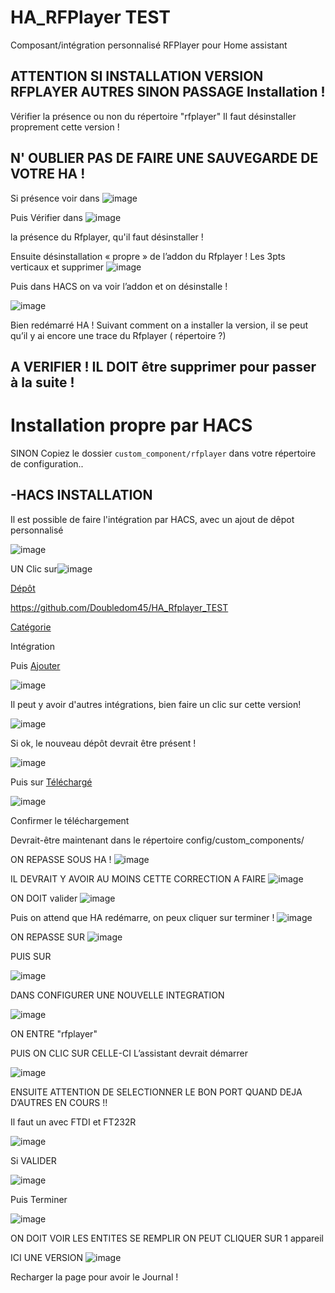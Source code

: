 # HA_RFPlayer TEST

Composant/intégration personnalisé RFPlayer pour Home assistant

## ATTENTION SI INSTALLATION VERSION RFPLAYER AUTRES SINON PASSAGE Installation !
Vérifier la présence ou non du répertoire "rfplayer"
Il faut désinstaller proprement cette version !
## N' OUBLIER PAS DE FAIRE UNE SAUVEGARDE DE VOTRE HA !
Si présence voir dans ![image](https://user-images.githubusercontent.com/97252459/224483549-5ce9f3e0-9eee-4d9f-b7d3-cd8e0eae232e.png)

Puis Vérifier dans ![image](https://user-images.githubusercontent.com/97252459/224483582-366479e1-230b-46ce-a170-0b7bc17d2ddb.png)

la présence du Rfplayer, qu'il faut désinstaller !

Ensuite désinstallation « propre » de l’addon du Rfplayer !
Les 3pts verticaux et supprimer
![image](https://user-images.githubusercontent.com/97252459/224483682-32e5f47d-ece7-4342-ba51-a3415cdb1874.png)

Puis dans HACS on va voir l’addon et on désinstalle !

![image](https://user-images.githubusercontent.com/97252459/224483768-021a619c-b07e-4f73-8058-a861582a01e3.png)

Bien redémarré HA !
Suivant comment on a installer la version, il se peut qu’il y ai encore une trace du Rfplayer ( répertoire ?)

## A VERIFIER ! IL DOIT être supprimer pour passer à la suite !

# Installation propre par HACS

SINON Copiez le dossier `custom_component/rfplayer` dans votre répertoire de configuration..

## -HACS INSTALLATION

Il est possible de faire l'intégration par HACS, avec un ajout de dêpot personnalisé 

![image](https://user-images.githubusercontent.com/97252459/224483977-d47eb6af-28e0-4c1e-9b95-9c0b87a44929.png)

UN Clic sur![image](https://user-images.githubusercontent.com/97252459/224484013-7b0516bf-3434-4a84-a113-1d261938c1aa.png)



[Dépôt]()

https://github.com/Doubledom45/HA_Rfplayer_TEST

[Catégorie]()

Intégration



Puis [Ajouter]()

![image](https://user-images.githubusercontent.com/97252459/224484066-ad997392-e156-4642-9f10-be08922a4479.png)

Il peut y avoir d'autres intégrations, bien faire un clic sur cette version!

![image](https://user-images.githubusercontent.com/97252459/224484124-354486d5-2335-40f7-a1e8-f3c0a2f8144f.png)



Si ok, le nouveau dépôt devrait être présent !

![image](https://user-images.githubusercontent.com/97252459/224484305-efd58ffc-e4b7-44ee-992a-2fd66c1ccc2e.png)


Puis sur [Téléchargé]()

![image](https://user-images.githubusercontent.com/97252459/224484371-2630234e-0c50-443c-b9cd-64035cea074b.png)


Confirmer le téléchargement

Devrait-être maintenant dans le répertoire config/custom_components/

ON REPASSE SOUS HA !
![image](https://user-images.githubusercontent.com/97252459/224484449-29376bec-4bc5-4533-8355-415c88ece7d7.png)

IL DEVRAIT Y AVOIR AU MOINS CETTE CORRECTION A FAIRE
![image](https://user-images.githubusercontent.com/97252459/224484465-45896811-69f7-4307-81f6-70bce0472ead.png)


ON DOIT valider
![image](https://user-images.githubusercontent.com/97252459/224484504-f913d4c8-6555-4635-8b09-ae38bd6d631d.png)

Puis on attend que HA redémarre, on peux cliquer sur terminer !
![image](https://user-images.githubusercontent.com/97252459/224484520-b18ef2bf-b71f-483a-b4a5-e47e688b3eda.png)

ON REPASSE SUR
![image](https://user-images.githubusercontent.com/97252459/224484572-51d460f3-ee54-4c91-ae1a-affa70de1280.png)

PUIS SUR

![image](https://user-images.githubusercontent.com/97252459/224484600-09a1095b-0160-4120-b358-fcd74454cadc.png)

DANS CONFIGURER UNE NOUVELLE INTEGRATION

![image](https://user-images.githubusercontent.com/97252459/224484708-5c019fe2-941d-4549-a5b7-1efd85470c84.png)

ON ENTRE "rfplayer"

PUIS ON CLIC SUR CELLE-CI
L’assistant devrait démarrer

![image](https://user-images.githubusercontent.com/97252459/224484864-f75f416d-2b6a-456a-b93f-9df96fcfce18.png)

ENSUITE ATTENTION DE SELECTIONNER LE BON PORT QUAND DEJA D’AUTRES EN COURS !!

Il faut un avec FTDI et FT232R

![image](https://user-images.githubusercontent.com/97252459/224484891-02df16b8-2029-4813-b1a5-6a27ced6bd0d.png)

Si VALIDER

![image](https://user-images.githubusercontent.com/97252459/224484991-24ef2315-98a3-404e-8cf5-5b8899e38073.png)

Puis Terminer

![image](https://user-images.githubusercontent.com/97252459/224485005-69ba9b75-82d9-4742-a2ec-c1a218a66fcc.png)

ON DOIT VOIR LES ENTITES SE REMPLIR ON PEUT CLIQUER SUR 1 appareil

ICI UNE VERSION
![image](https://user-images.githubusercontent.com/97252459/224485058-59eb7b0b-6907-4592-b1c3-ad7a81a20e38.png)

Recharger la page pour avoir le Journal !



